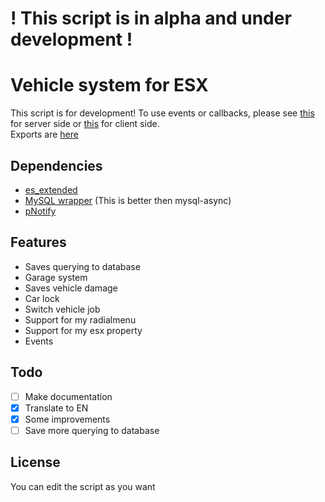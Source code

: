 # ! This script is in alpha and under development !
# Vehicle system for ESX
This script is for development!
To use events or callbacks, please see [this](./server/events.lua) for server side or [this](./client/events.lua) for client side.  
Exports are [here](./client/utils.lua)

## Dependencies
- [es_extended](https://github.com/esx-framework/es_extended/tree/legacy)
- [MySQL wrapper](https://forum.cfx.re/t/standalone-oxmysql-lightweight-mysql-wrapper/4755120) (This is better then mysql-async)
- [pNotify](https://github.com/Nick78111/pNotify)

## Features
- Saves querying to database
- Garage system
- Saves vehicle damage
- Car lock
- Switch vehicle job
- Support for my radialmenu
- Support for my esx property
- Events

## Todo
- [ ] Make documentation
- [x] Translate to EN
- [x] Some improvements
- [ ] Save more querying to database

## License
You can edit the script as you want
